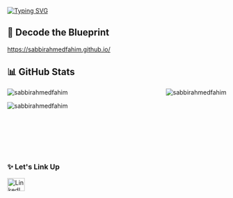 [![Typing SVG](https://readme-typing-svg.demolab.com/?lines=Assalamu+Alaikum+👋;I'm+Sabbir+Ahmed+Fahim)](https://git.io/typing-svg)

## 🧬 Decode the Blueprint
https://sabbirahmedfahim.github.io/

## 📊 GitHub Stats
<p><img align="left" src="https://github-readme-stats.vercel.app/api/top-langs?username=sabbirahmedfahim&show_icons=true&locale=en&layout=compact" alt="sabbirahmedfahim" /></p>
<p align="right"> <img src="https://komarev.com/ghpvc/?username=sabbirahmedfahim&label=Profile%20views&color=0e75b6&style=flat" alt="sabbirahmedfahim" /> </p>
<p><img align="center" src="https://github-readme-streak-stats.herokuapp.com/?user=sabbirahmedfahim&" alt="sabbirahmedfahim" /></p>

<br><br><br><br><br>

<h3 align="left">✨ Let's Link Up</h3>  
<div align="left" style="display: flex; align-items: center;">
  <a href="https://linkedin.com/in/sabbirahmedfahim" target="_blank">
    <img align="center" src="https://raw.githubusercontent.com/rahuldkjain/github-profile-readme-generator/master/src/images/icons/Social/linked-in-alt.svg" alt="LinkedIn Profile" height="30" width="40" />
  </a>
</div>
